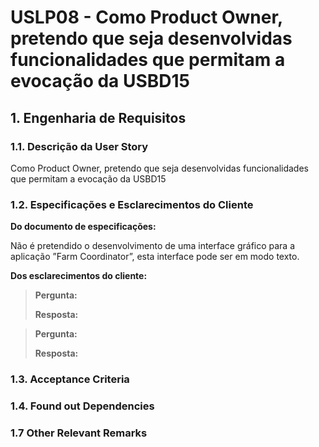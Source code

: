 # USLP08 - Como Product Owner, pretendo que seja desenvolvidas funcionalidades que permitam a evocação da USBD15
## 1. Engenharia de Requisitos

### 1.1. Descrição da User Story

Como Product Owner, pretendo que seja desenvolvidas funcionalidades que permitam a evocação da USBD15

### 1.2. Especificações e Esclarecimentos do Cliente

**Do documento de especificações:**

Não é pretendido o desenvolvimento de uma interface gráfico para a aplicação ”Farm Coordinator”, esta interface pode ser em modo texto.

**Dos esclarecimentos do cliente:**

> **Pergunta:**
>
> **Resposta:**

> **Pergunta:**
>
> **Resposta:**

### 1.3. Acceptance Criteria


### 1.4. Found out Dependencies


### 1.7 Other Relevant Remarks


